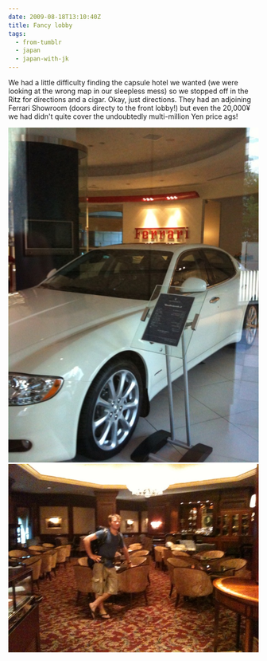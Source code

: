```yaml
---
date: 2009-08-18T13:10:40Z
title: Fancy lobby
tags:
  - from-tumblr
  - japan
  - japan-with-jk
---
```


We had a little difficulty finding the capsule hotel we wanted (we were looking at the wrong map in our sleepless mess) so we stopped off in the Ritz for directions and a cigar. Okay, just directions. They had an adjoining Ferrari Showroom (doors directy to the front lobby!) but even the 20,000¥ we had didn't quite cover the undoubtedly multi-million Yen price ags!

![A white car in front of the Ferrari logo](165670664_0.jpg)
![JK leaning against a chair in an up-market hotel lobby bar](165670664_1.jpg)
